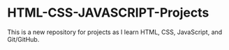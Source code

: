 # HTML-CSS-JAVASCRIPT-Projects 
This is a new repository for projects as I learn HTML, CSS, JavaScript, and Git/GitHub.
